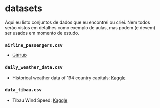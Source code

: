 # datasets

Aqui eu listo conjuntos de dados que eu encontrei ou criei. Nem todos serão vistos em detalhes como exemplo de aulas, mas podem (e devem) ser usados em momento de estudo.

### `airline_passengers.csv`
- [GitHub](https://github.com/jbrownlee/Datasets/blob/master/airline-passengers.csv)

### `daily_weather_data.csv`
- Historical weather data of 194 country capitals: [Kaggle](https://www.kaggle.com/datasets/balabaskar/historical-weather-data-of-all-country-capitals)

### `data_tibau.csv`
- Tibau Wind Speed: [Kaggle](https://www.kaggle.com/datasets/ramontanoeiro/tibau-wind-speed)

###